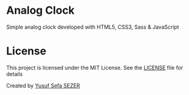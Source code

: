 # Analog Clock
Simple analog clock developed with HTML5, CSS3, Sass & JavaScript

# License
This project is licensed under the MIT License. See the [LICENSE](LICENSE) file for details

Created by [Yusuf Sefa SEZER](http://www.yusufsezer.com)
